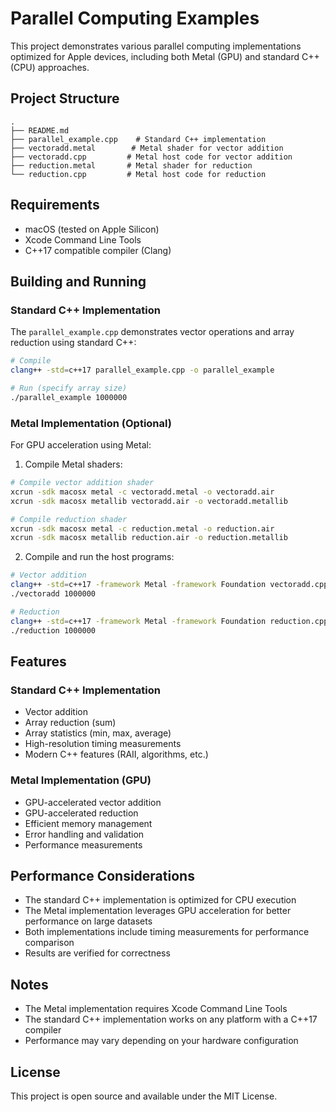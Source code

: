 # Parallel Computing Examples

This project demonstrates various parallel computing implementations optimized for Apple devices, including both Metal (GPU) and standard C++ (CPU) approaches.

## Project Structure

```
.
├── README.md
├── parallel_example.cpp    # Standard C++ implementation
├── vectoradd.metal        # Metal shader for vector addition
├── vectoradd.cpp         # Metal host code for vector addition
├── reduction.metal       # Metal shader for reduction
└── reduction.cpp         # Metal host code for reduction
```

## Requirements

- macOS (tested on Apple Silicon)
- Xcode Command Line Tools
- C++17 compatible compiler (Clang)

## Building and Running

### Standard C++ Implementation

The `parallel_example.cpp` demonstrates vector operations and array reduction using standard C++:

```bash
# Compile
clang++ -std=c++17 parallel_example.cpp -o parallel_example

# Run (specify array size)
./parallel_example 1000000
```

### Metal Implementation (Optional)

For GPU acceleration using Metal:

1. Compile Metal shaders:
```bash
# Compile vector addition shader
xcrun -sdk macosx metal -c vectoradd.metal -o vectoradd.air
xcrun -sdk macosx metallib vectoradd.air -o vectoradd.metallib

# Compile reduction shader
xcrun -sdk macosx metal -c reduction.metal -o reduction.air
xcrun -sdk macosx metallib reduction.air -o reduction.metallib
```

2. Compile and run the host programs:
```bash
# Vector addition
clang++ -std=c++17 -framework Metal -framework Foundation vectoradd.cpp -o vectoradd
./vectoradd 1000000

# Reduction
clang++ -std=c++17 -framework Metal -framework Foundation reduction.cpp -o reduction
./reduction 1000000
```

## Features

### Standard C++ Implementation
- Vector addition
- Array reduction (sum)
- Array statistics (min, max, average)
- High-resolution timing measurements
- Modern C++ features (RAII, algorithms, etc.)

### Metal Implementation (GPU)
- GPU-accelerated vector addition
- GPU-accelerated reduction
- Efficient memory management
- Error handling and validation
- Performance measurements

## Performance Considerations

- The standard C++ implementation is optimized for CPU execution
- The Metal implementation leverages GPU acceleration for better performance on large datasets
- Both implementations include timing measurements for performance comparison
- Results are verified for correctness

## Notes

- The Metal implementation requires Xcode Command Line Tools
- The standard C++ implementation works on any platform with a C++17 compiler
- Performance may vary depending on your hardware configuration

## License

This project is open source and available under the MIT License.
